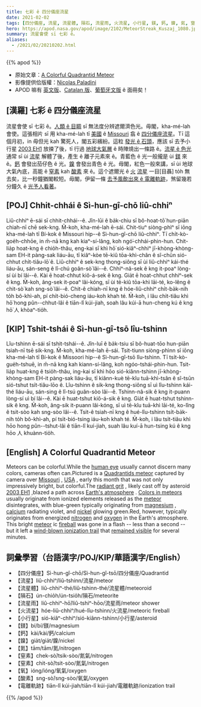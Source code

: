 ```yaml
---
title: 七彩 ê 四分儀座流星
date: 2021-02-02
tags: [四分儀座, 流星, 流星體, 隕石, 流星雨, 火流星, 小行星, 鎂, 鈣, 鎳, 氮, 窒素, 窒素, 氧, 酸素, 電離軌跡]
hero: https://apod.nasa.gov/apod/image/2102/MeteorStreak_Kuszaj_1080.jpg
summary: 流星會使 sī 七彩 ê。
aliases:
  - /2021/02/20210202.html
---
```


{{% apod %}}

- 原始文章：[A Colorful Quadrantid Meteor](https://apod.nasa.gov/apod/ap210202.html)
- 影像提供佮版權：[Nicolas Paladini](https://www.instagram.com/nicolas_paladini/)
- APOD 嘛有 [英文版](https://www.facebook.com/AstronomyPictureOfTheDay)、[Catalan 版](https://www.facebook.com/apod.cat)、[葡萄牙文版](https://www.facebook.com/apodbrasil/) ê 面冊矣！

## [漢羅] 七彩 ê 四分儀座流星

流星會使 sī 七彩 ê。[人類 ê 目睭](https://medium.com/photography-secrets/whats-the-difference-between-a-camera-and-a-human-eye-a006a795b09f) sī 無法度分辨遮爾濟色光。毋閣，kha-mé-lah 會使。這張相片 sī 用 kha-mé-lah tī [美國](https://www.cia.gov/the-world-factbook/countries/united-states/#introduction) ê [Missouri](https://en.wikipedia.org/wiki/Missouri) 翕 ê [四分儀座流星](https://en.wikipedia.org/wiki/Quadrantids)。Tī 這個月初，in 毋但光 kah 驚死人，閣五彩繽紛。這粒 [發光 ê 石頭](https://upload.wikimedia.org/wikipedia/commons/6/63/Meteoroid_meteor_meteorite.gif)，應該 sī 去予小行星 [2003 EH1](https://en.wikipedia.org/wiki/(196256)_2003_EH1) 放捒了後，tī 行過 [地球大氣層](https://scied.ucar.edu/shortcontent/earths-atmosphere) ê 時陣燒出一條路 ê。[流星 ê 色光](https://www.amsmeteors.org/fireballs/faqf/#5) 通常 sī ùi [流星](https://solarsystem.nasa.gov/asteroids-comets-and-meteors/meteors-and-meteorites/in-depth/) 解體了後，產生 ê 離子元素來 ê。青藍色 ê 光一般攏是 ùi [鎂](https://youtu.be/wqErrNvns4o) 來 ê。[鈣](https://periodic.lanl.gov/20.shtml) 會發出茄仔色 ê 光。[鎳](https://en.wikipedia.org/wiki/Nickel) 會發出青色 ê 光。毋閣，紅色一般來講，sī ùi 地球大氣內底，高能 ê [窒素](https://youtu.be/0kMqRhJ_A0c) kah [酸素](https://youtu.be/qERdL8uHSgI) 來 ê。這个遮爾光 ê [火](https://www.amsmeteors.org/fireballs/faqf/) [流星](https://www.amsmeteors.org/meteor-showers/meteor-faq/) 一目[目聶] to̍h 無去矣，比一秒鐘猶閣較短。毋閣，伊留一條 [去予風歕出來 ê 電離軌跡](https://youtu.be/KJpQTL6V_WI)，煞留幾若分鐘久 ê [光予人看著](https://apod.nasa.gov/apod/ap180817.html)。

## [POJ] Chhit-chhái ê Sì-hun-gî-chō liû-chhiⁿ

Liû-chhiⁿ ē-sái sī chhit-chhái--ê. Jîn-lūi ê ba̍k-chiu sī bô-hoat-tō͘ hun-piān chiah-nī chē sek-kng. M̄-koh, kha-mé-lah ē-sái. Chit-tiuⁿ siòng-phìⁿ sī iōng kha-mé-lah tī Bí-kok ê Missouri hip--ê Sì-hun-gî-chō liû-chhiⁿ. Tī chi̍t-kò-goe̍h-chhōe, in m̄-nā kng kah kiaⁿ-sí-lâng, koh ngó͘-chhái-phin-hun. Chit-lia̍p hoat-kng ê chio̍h-thâu, eng-kai sī khì hō͘ sió-kiâⁿ-chhiⁿ jī-khòng-khòng-sam EH-it pàng-sak liáu-āu, tī kiâⁿ-kòe tē-kiû tōa-khì-chân ê sî-chūn sió-chhut chi̍t-tiâu-lō͘ ê. Liû-chhiⁿ ê sek-kng thong-siông sī ùi liû-chhiⁿ kái-thé liáu-āu, sán-seng ê lî-chú goân-sò͘ lâi--ê. Chhiⁿ-nâ-sek ê kng it-poaⁿ lòng-sí ùi bí lâi--ê. Kài ē hoat-chhut kiô-á-sek ê kng. Gia̍t ē hoat-chhut chhiⁿ-sek ê kng. M̄-koh, âng-sek it-poaⁿ lâi-kóng, sī ùi tē-kiû tōa-khì lāi-té, ko-lêng ê chit-sò͘ kah sng-sò͘ lâi--ê. Chit-ê chiah-nī kng ê hóe-liû-chhiⁿ chi̍t-ba̍k-nih to̍h bô-khì-ah, pí chi̍t-bió-cheng iáu-koh khah té. M̄-koh, i lâu chi̍t-tiâu khì hō͘ hong pûn--chhut-lâi ê tiān-lî kúi-jiah, soah lâu kúi-ā hun-cheng kú ê kng hō͘ 人 khòaⁿ-tio̍h.

## [KIP] Tshit-tshái ê Sì-hun-gî-tsō lîu-tshinn

Lîu-tshinn ē-sái sī tshit-tshái--ê. Jîn-luī ê ba̍k-tsiu sī bô-huat-tōo hun-piān tsiah-nī tsē sik-kng. M̄-koh, kha-mé-lah ē-sái. Tsit-tiunn siòng-phìnn sī iōng kha-mé-lah tī Bí-kok ê Missoori hip--ê Sì-hun-gî-tsō lîu-tshinn. Tī tsi̍t-kò-gue̍h-tshuē, in m̄-nā kng kah kiann-sí-lâng, koh ngóo-tshái-phin-hun. Tsit-lia̍p huat-kng ê tsio̍h-thâu, ing-kai sī khì hōo sió-kiânn-tshinn jī-khòng-khòng-sam EH-it pàng-sak liáu-āu, tī kiânn-kuè tē-kîu tuā-khì-tsân ê sî-tsūn sió-tshut tsi̍t-tiâu-lōo ê. Lîu-tshinn ê sik-kng thong-siông sī uì lîu-tshinn kái-thé liáu-āu, sán-sing ê lî-tsú guân-sòo lâi--ê. Tshinn-nâ-sik ê kng it-puann lòng-sí uì bí lâi--ê. Kài ē huat-tshut kiô-á-sik ê kng. Gia̍t ē huat-tshut tshinn-sik ê kng. M̄-koh, âng-sik it-puann lâi-kóng, sī uì tē-kîu tuā-khì lāi-té, ko-lîng ê tsit-sòo kah sng-sòo lâi--ê. Tsit-ê tsiah-nī kng ê hué-lîu-tshinn tsi̍t-ba̍k-nih to̍h bô-khì-ah, pí tsi̍t-bió-tsing iáu-koh khah té. M̄-koh, i lâu tsi̍t-tiâu khì hōo hong pûn--tshut-lâi ê tiān-lî kuí-jiah, suah lâu kuí-ā hun-tsing kú ê kng hōo 人 khuànn-tio̍h.

## [English] A Colorful Quadrantid Meteor 

Meteors can be colorful.While the [human eye](https://medium.com/photography-secrets/whats-the-difference-between-a-camera-and-a-human-eye-a006a795b09f) usually cannot discern many colors, cameras often can.Pictured is a [Quadrantids meteor](https://en.wikipedia.org/wiki/Quadrantids) captured by camera over [Missouri](https://en.wikipedia.org/wiki/Missouri) , [USA](https://www.cia.gov/the-world-factbook/countries/united-states/#introduction) , early this month that was not only impressively bright, but colorful.The [radiant grit](https://upload.wikimedia.org/wikipedia/commons/6/63/Meteoroid_meteor_meteorite.gif) , likely cast off by asteroid [2003 EH1](https://en.wikipedia.org/wiki/(196256)_2003_EH1) ,blazed a path across [Earth's atmosphere](https://scied.ucar.edu/shortcontent/earths-atmosphere) . [Colors in meteors](https://www.amsmeteors.org/fireballs/faqf/#5) usually originate from ionized elements released as the [meteor](https://solarsystem.nasa.gov/asteroids-comets-and-meteors/meteors-and-meteorites/in-depth/) disintegrates, with blue-green typically originating from [magnesium](https://youtu.be/wqErrNvns4o) , [calcium](https://periodic.lanl.gov/20.shtml) radiating violet, and [nickel](https://en.wikipedia.org/wiki/Nickel) glowing green.Red, however, typically originates from energized [nitrogen](https://youtu.be/0kMqRhJ_A0c) and [oxygen](https://youtu.be/qERdL8uHSgI) in the Earth's atmosphere. This bright [meteor](https://www.amsmeteors.org/meteor-showers/meteor-faq/) ic [fireball](https://www.amsmeteors.org/fireballs/faqf/) was gone in a flash -- less than a second -- but it left a [wind-blown ionization trail](https://youtu.be/KJpQTL6V_WI) that [remained visible](https://apod.nasa.gov/apod/ap180817.html) for several minutes.

## 詞彙學習（台語漢字/POJ/KIP/華語漢字/English）

- 【四分儀座】Sì-hun-gî-chō/Sì-hun-gî-tsō/四分儀座/Quadrantid
- 【流星】liû-chhiⁿ/liû-tshinn/流星/meteor
- 【流星體】liû-chhiⁿ-thé/liû-tshinn-thé/流星體/meteoroid
- 【隕石】ún-chio̍h/ún-tsio̍h/隕石/meteorite
- 【流星雨】liû-chhiⁿ-hō͘/liû-tshiⁿ-hōo/流星雨/meteor shower
- 【火流星】hóe-liû-chhiⁿ/hué-lîu-tshinn/火流星/meteoric fireball
- 【小行星】sió-kiâⁿ-chhiⁿ/sió-kiânn-tshinn/小行星/asteroid
- 【鎂】bí/bí/鎂/magnesium
- 【鈣】kài/kài/鈣/calcium
- 【鎳】gia̍t/gia̍t/鎳/nickel
- 【氮】tām/tām/氮/nitrogen
- 【窒素】chek-sò͘/tsik-sòo/氮氣/nitrogen
- 【窒素】chit-sò͘/tsit-sòo/氮氣/nitrogen
- 【氧】ióng/ióng/氧氣/oxygen
- 【酸素】sng-sò͘/sng-sòo/氧氣/oxygen
- 【電離軌跡】tiān-lî kúi-jiah/tiān-lî kúi-jiah/電離軌跡/ionization trail

{{% /apod %}}
